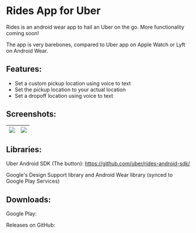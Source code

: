 # Rides App for Uber

Rides is an android wear app to hail an Uber on the go. More functionality coming soon!

The app is very barebones, compared to Uber app on Apple Watch or Lyft on Android Wear.

## Features:

* Set a custom pickup location using voice to text
* Set the pickup location to your actual location
* Set a dropoff location using voice to text

## Screenshots:

| ![](http://i.imgur.com/I41FKRP.png?1) | ![](http://i.imgur.com/I41FKRP.png?1) |
|--------------------------------------|--------------------------------------|

## Libraries:

Uber Android SDK (The button): https://github.com/uber/rides-android-sdk/

Google's Design Support library and Android Wear library (synced to Google Play Services)

## Downloads:

Google Play: 

Releases on GitHub: 